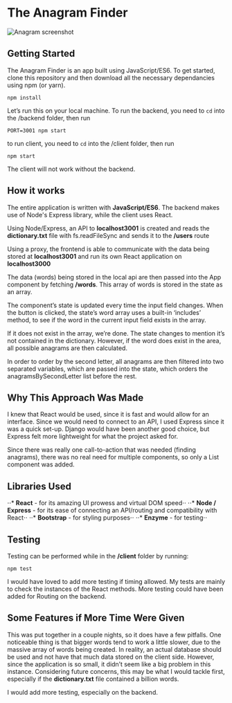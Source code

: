 # The Anagram Finder

![Anagram screenshot](https://media.giphy.com/media/1ZmXiisfd4GtFkIYT0/giphy.gif "The Anagram Finder")

## Getting Started

The Anagram Finder is an app built using JavaScript/ES6. To get started, clone this repository and then download all the necessary dependancies using npm (or yarn). 

`npm install` 

Let’s run this on your local machine. To run the backend, you need to `cd` into the /backend folder, then run 

`PORT=3001 npm start`

to run client, you need to `cd` into the /client folder, then run 

`npm start`

The client will not work without the backend.

## How it works

The entire application is written with **JavaScript/ES6**. The backend makes use of Node's Express library, while the client uses React.

Using Node/Express, an API to **localhost3001** is created and reads the **dictionary.txt** file with fs.readFileSync and sends it to the **/users** route

Using a proxy, the frontend is able to communicate with the data being stored at **localhost3001** and run its own React application on **localhost3000**

The data (words) being stored in the local api are then passed into the App component by fetching **/words**. This array of words is stored in the state as an array.

The component’s state is updated every time the input field changes. When the button is clicked, the state’s word array uses a built-in ‘includes’ method, to see if the word in the current input field exists in the array.

If it does not exist in the array, we’re done. The state changes to mention it’s not contained in the dictionary. However, if the word does exist in the area, all possible anagrams are then calculated.

In order to order by the second letter, all anagrams are then filtered into two separated variables, which are passed into the state, which orders the anagramsBySecondLetter list before the rest.

## Why This Approach Was Made

I knew that React would be used, since it is fast and would allow for an interface. Since we would need to connect to an API, I used Express since it was a quick set-up. Django would have been another good choice, but Express felt more lightweight for what the project asked for.

Since there was really one call-to-action that was needed (finding anagrams), there was no real need for multiple components, so only a List component was added. 

## Libraries Used 

⋅⋅* **React** - for its amazing UI prowess and virtual DOM speed⋅⋅
⋅⋅* **Node / Express** - for its ease of connecting an API/routing and compatibility with React⋅⋅
⋅⋅* **Bootstrap** - for styling purposes⋅⋅
⋅⋅* **Enzyme** - for testing⋅⋅

## Testing 

Testing can be performed while in the **/client** folder by running:

`npm test`

I would have loved to add more testing if timing allowed. My tests are mainly to check the instances of the React methods. More testing could have been added for Routing on the backend.

## Some Features if More Time Were Given

This was put together in a couple nights, so it does have a few pitfalls. One noticeable thing is that bigger words tend to work a little slower, due to the massive array of words being created. In reality, an actual database should be used and not have that much data stored on the client side. However, since the application is so small, it didn’t seem like a big problem in this instance. Considering future concerns, this may be what I would tackle first, especially if the **dictionary.txt** file contained a billion words.

I would add more testing, especially on the backend.

